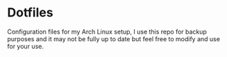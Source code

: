 # Dotfiles

Configuration files for my Arch Linux setup, I use this repo for backup purposes and it may not be fully up to date but feel free to modify and use for your use.
